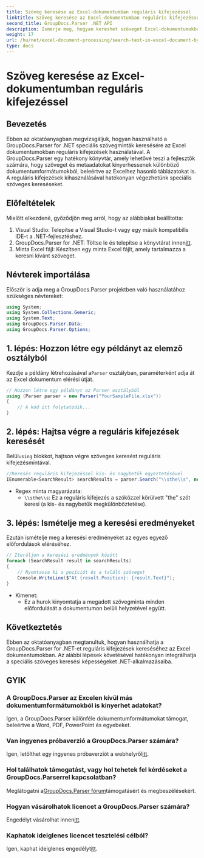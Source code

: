 ```yaml
---
title: Szöveg keresése az Excel-dokumentumban reguláris kifejezéssel
linktitle: Szöveg keresése az Excel-dokumentumban reguláris kifejezéssel
second_title: GroupDocs.Parser .NET API
description: Ismerje meg, hogyan kereshet szöveget Excel-dokumentumokban reguláris kifejezések használatával a GroupDocs.Parser for .NET segítségével. Végezzen hatékonyan speciális szöveges kereséseket.
weight: 17
url: /hu/net/excel-document-processing/search-text-in-excel-document-by-regular-expression/
type: docs
---
```

# Szöveg keresése az Excel-dokumentumban reguláris kifejezéssel

## Bevezetés
Ebben az oktatóanyagban megvizsgáljuk, hogyan használható a GroupDocs.Parser for .NET speciális szövegminták keresésére az Excel dokumentumokban reguláris kifejezések használatával. A GroupDocs.Parser egy hatékony könyvtár, amely lehetővé teszi a fejlesztők számára, hogy szöveget és metaadatokat kinyerhessenek különböző dokumentumformátumokból, beleértve az Excelhez hasonló táblázatokat is. A reguláris kifejezések kihasználásával hatékonyan végezhetünk speciális szöveges kereséseket.
## Előfeltételek
Mielőtt elkezdené, győződjön meg arról, hogy az alábbiakat beállította:
1. Visual Studio: Telepítse a Visual Studio-t vagy egy másik kompatibilis IDE-t a .NET-fejlesztéshez.
2.  GroupDocs.Parser for .NET: Töltse le és telepítse a könyvtárat innen[itt](https://releases.groupdocs.com/parser/net/).
3. Minta Excel fájl: Készítsen egy minta Excel fájlt, amely tartalmazza a keresni kívánt szöveget.

## Névterek importálása
Először is adja meg a GroupDocs.Parser projektben való használatához szükséges névtereket:
```csharp
using System;
using System.Collections.Generic;
using System.Text;
using GroupDocs.Parser.Data;
using GroupDocs.Parser.Options;
```
## 1. lépés: Hozzon létre egy példányt az elemző osztályból
 Kezdje a példány létrehozásával a`Parser` osztályban, paraméterként adja át az Excel dokumentum elérési útját.
```csharp
// Hozzon létre egy példányt az Parser osztályból
using (Parser parser = new Parser("YourSampleFile.xlsx"))
{
    // A kód itt folytatódik...
}
```
## 2. lépés: Hajtsa végre a reguláris kifejezések keresését
 Belül`using` blokkot, hajtson végre szöveges keresést reguláris kifejezésmintával.
```csharp
//Keresés reguláris kifejezéssel kis- és nagybetűk egyeztetésével
IEnumerable<SearchResult> searchResults = parser.Search("\\sthe\\s", new SearchOptions(true, false, true));
```
- Regex minta magyarázata:
  - `\\sthe\\s`: Ez a reguláris kifejezés a szóközzel körülvett "the" szót keresi (a kis- és nagybetűk megkülönböztetése).
## 3. lépés: Ismételje meg a keresési eredményeket
Ezután ismételje meg a keresési eredményeket az egyes egyező előfordulások eléréséhez.
```csharp
// Iteráljon a keresési eredmények között
foreach (SearchResult result in searchResults)
{
    // Nyomtassa ki a pozíciót és a talált szöveget
    Console.WriteLine($"At {result.Position}: {result.Text}");
}
```
- Kimenet:
  - Ez a hurok kinyomtatja a megadott szövegminta minden előfordulását a dokumentumon belüli helyzetével együtt.

## Következtetés
Ebben az oktatóanyagban megtanultuk, hogyan használhatja a GroupDocs.Parser for .NET-et reguláris kifejezések kereséséhez az Excel dokumentumokban. Az alábbi lépések követésével hatékonyan integrálhatja a speciális szöveges keresési képességeket .NET-alkalmazásaiba.

## GYIK
### A GroupDocs.Parser az Excelen kívül más dokumentumformátumokból is kinyerhet adatokat?
Igen, a GroupDocs.Parser különféle dokumentumformátumokat támogat, beleértve a Word, PDF, PowerPoint és egyebeket.
### Van ingyenes próbaverzió a GroupDocs.Parser számára?
 Igen, letölthet egy ingyenes próbaverziót a webhelyről[itt](https://releases.groupdocs.com/).
### Hol találhatok támogatást, vagy hol tehetek fel kérdéseket a GroupDocs.Parserrel kapcsolatban?
 Meglátogatni a[GroupDocs.Parser fórum](https://forum.groupdocs.com/c/parser/17)támogatásért és megbeszélésekért.
### Hogyan vásárolhatok licencet a GroupDocs.Parser számára?
 Engedélyt vásárolhat innen[itt](https://purchase.groupdocs.com/buy).
### Kaphatok ideiglenes licencet tesztelési célból?
 Igen, kaphat ideiglenes engedélyt[itt](https://purchase.groupdocs.com/temporary-license/).